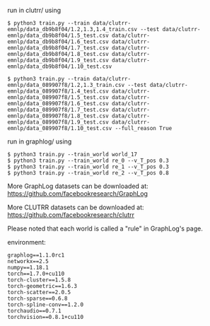 run in clutrr/ using

```
$ python3 train.py --train data/clutrr-emnlp/data_db9b8f04/1.2,1.3,1.4_train.csv --test data/clutrr-emnlp/data_db9b8f04/1.5_test.csv data/clutrr-emnlp/data_db9b8f04/1.6_test.csv data/clutrr-emnlp/data_db9b8f04/1.7_test.csv data/clutrr-emnlp/data_db9b8f04/1.8_test.csv data/clutrr-emnlp/data_db9b8f04/1.9_test.csv data/clutrr-emnlp/data_db9b8f04/1.10_test.csv 

$ python3 train.py --train data/clutrr-emnlp/data_089907f8/1.2,1.3_train.csv --test data/clutrr-emnlp/data_089907f8/1.4_test.csv data/clutrr-emnlp/data_089907f8/1.5_test.csv data/clutrr-emnlp/data_089907f8/1.6_test.csv data/clutrr-emnlp/data_089907f8/1.7_test.csv data/clutrr-emnlp/data_089907f8/1.8_test.csv data/clutrr-emnlp/data_089907f8/1.9_test.csv data/clutrr-emnlp/data_089907f8/1.10_test.csv --full_reason True
```

run in graphlog/ using

```
$ python3 train.py --train_world world_17
$ python3 train.py --train_world re_0 --v_T_pos 0.3 
$ python3 train.py --train_world re_1 --v_T_pos 0.3 
$ python3 train.py --train_world re_2 --v_T_pos 0.8 
```

More GraphLog datasets can be downloaded at: https://github.com/facebookresearch/GraphLog 

More CLUTRR datasets can be downloaded at: https://github.com/facebookresearch/clutrr

Please noted that each world is called a "rule" in GraphLog's page. 

environment: 

```
graphlog==1.1.0rc1 
networkx==2.5 
numpy==1.18.1 
torch==1.7.0+cu110 
torch-cluster==1.5.8 
torch-geometric==1.6.3 
torch-scatter==2.0.5 
torch-sparse==0.6.8 
torch-spline-conv==1.2.0 
torchaudio==0.7.1 
torchvision==0.8.1+cu110 
```

